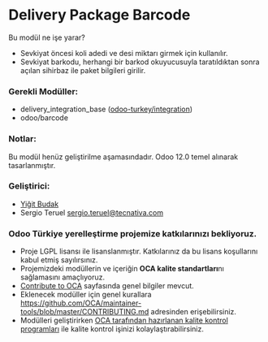# Delivery Package Barcode

Bu modül ne işe yarar?

- Sevkiyat öncesi koli adedi ve desi miktarı girmek için kullanılır.
- Sevkiyat barkodu, herhangi bir barkod okuyucusuyla taratıldıktan sonra açılan sihirbaz
  ile paket bilgileri girilir.

### Gerekli Modüller:

- delivery_integration_base
  ([odoo-turkey/integration](https://github.com/odoo-turkey/integration))
- odoo/barcode

### Notlar:

Bu modül henüz geliştirilme aşamasındadır. Odoo 12.0 temel alınarak tasarlanmıştır.

### Geliştirici:

- [Yiğit Budak](https://github.com/yibudak)
- Sergio Teruel <sergio.teruel@tecnativa.com>

### Odoo Türkiye yerelleştirme projemize katkılarınızı bekliyoruz.

- Proje LGPL lisansı ile lisanslanmıştır. Katkılarınız da bu lisans koşullarını kabul
  etmiş sayılırsınız.
- Projemizdeki modüllerin ve içeriğin **OCA kalite standartları**nı sağlamasını
  amaçlıyoruz.
- [Contribute to OCA](https://odoo-community.org/page/Contribute) sayfasında genel
  bilgiler mevcut.
- Eklenecek modüller için genel kurallara
  https://github.com/OCA/maintainer-tools/blob/master/CONTRIBUTING.md adresinden
  erişebilirsiniz.
- Modülleri geliştirirken
  [OCA tarafından hazırlanan kalite kontrol programları](https://github.com/OCA/maintainer-quality-tools)
  ile kalite kontrol işinizi kolaylaştırabilirsiniz.
